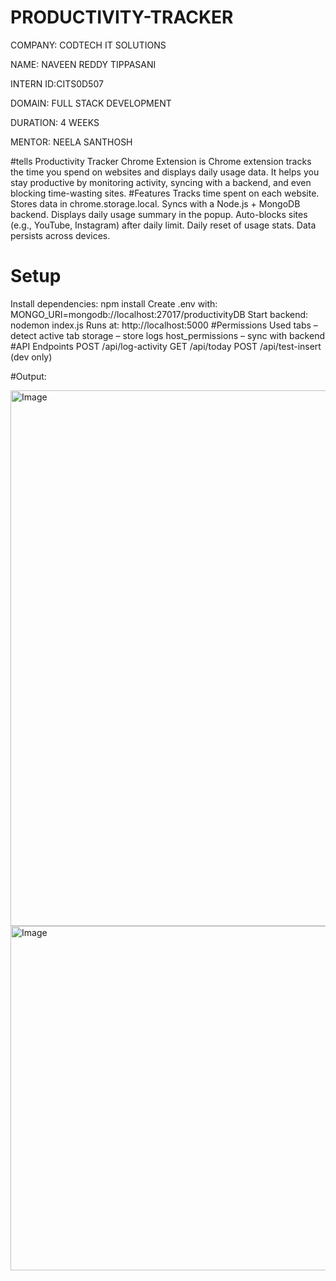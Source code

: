 # PRODUCTIVITY-TRACKER

COMPANY: CODTECH IT SOLUTIONS

NAME: NAVEEN REDDY TIPPASANI

INTERN ID:CITS0D507

DOMAIN: FULL STACK DEVELOPMENT

DURATION: 4 WEEKS

MENTOR: NEELA SANTHOSH

#tells
Productivity Tracker Chrome Extension is Chrome extension tracks the time you spend on websites and displays daily usage data. It helps you stay productive by monitoring activity, syncing with a backend, and even blocking time-wasting sites.
#Features
Tracks time spent on each website.
Stores data in chrome.storage.local.
Syncs with a Node.js + MongoDB backend.
Displays daily usage summary in the popup.
Auto-blocks sites (e.g., YouTube, Instagram) after daily limit.
Daily reset of usage stats.
Data persists across devices.
# Setup
Install dependencies:
npm install
Create .env with:
MONGO_URI=mongodb://localhost:27017/productivityDB
Start backend:
nodemon index.js
Runs at: http://localhost:5000
#Permissions Used
tabs – detect active tab
storage – store logs
host_permissions – sync with backend
#API Endpoints
POST /api/log-activity
GET /api/today
POST /api/test-insert (dev only)

#Output:

<img width="1895" height="857" alt="Image" src="https://github.com/user-attachments/assets/08e5bda4-f206-4c97-ae5e-7880e2f432ec" />
<img width="663" height="551" alt="Image" src="https://github.com/user-attachments/assets/68088908-abce-4473-97fe-20579a66dd48" />




